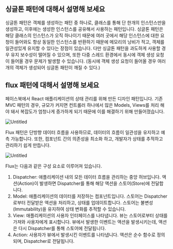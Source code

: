 ## 싱글톤 패턴에 대해서 설명해 보세요

싱글톤 패턴은 객체를 생성하는 패턴 중 하나로, 클래스를 통해 단 한개의 인스턴스만을 생성하고, 이후에는 생성한 인스턴스를 공유해서 사용하는 패턴입니다. 싱글톤 패턴은 해당 클래스의 인스턴스가 오직 하나이기 때문에 여러 곳에서 해당 인스턴스에 대한 요청이 들어와도 항상 동일한 인스턴스를 반환하기 때문에 메모리의 낭비가 적고, 객체를 일관성있게 유지할 수 있다는 장점이 있습니다. 다만 싱글톤 패턴을 과도하게 사용할 경우 유지 보수성이 떨어질 수 있으며, 또한 다중 스레드 환경에서 동시에 객체 생성 요청이 들어올 경우 문제가 발생할 수 있습니다. (동시에 객체 생성 요청이 들어올 경우 여러개의 객체가 생성되어 싱글톤 패턴이 깨질 수 있다.)

## flux 패턴에 대해서 설명해 보세요

페이스북에서 React 애플리케이션의 상태 관리를 위해 만든 디자인 패턴입니다. 기존 MVC 패턴의 경우, 규모가 커지면 컨트롤러 하나에서 많은 Models, Views를 처리 해야 돼서 복잡도가 엄청나게 증가하게 되기 때문에 이를 해결하기 위해 만들어졌습니다.

![Untitled](https://s3-us-west-2.amazonaws.com/secure.notion-static.com/e69faae4-386c-43bb-97d4-426f44669f5e/Untitled.png)

Flux 패턴은 단방향 데이터 흐름을 사용하므로, 데이터의 흐름이 일관성을 유지하고 예측 가능합니다. 또한, 컴포넌트 간의 의존성을 최소화 하고, 개발자가 상태를 추적하고 관리하기 쉽게 만듭니다.

![Untitled](https://s3-us-west-2.amazonaws.com/secure.notion-static.com/e4b6b93b-c508-4b35-a745-24636c687b4c/Untitled.png)

Flux는 다음과 같은 구성 요소로 이루어져 있습니다.

1. Dispatcher: 애플리케이션 내의 모든 데이터 흐름을 관리하는 중앙 허브입니다. 액션(Action)이 발생하면 Dispatcher를 통해 해당 액션을 스토어(Store)에 전달합니다.
2. Model: 애플리케이션의 데이터를 저장하는 컴포넌트입니다. 스토어는 Dispatcher로부터 전달받은 액션을 처리하고, 상태를 업데이트합니다. 스토어는 불변성(Immutability)을 유지하여 상태 변화를 추적할 수 있습니다.
3. View: 애플리케이션의 사용자 인터페이스를 나타냅니다. 뷰는 스토어로부터 상태를 가져와 사용자에게 표시합니다. 뷰에서 발생한 이벤트는 액션을 발생시키는데, 액션은 다시 Dispatcher를 통해 스토어에 전달됩니다.
4. Action: 사용자가 뷰에서 발생시킨 이벤트를 나타냅니다. 액션은 순수 함수로 정의되며, Dispatcher로 전달됩니다.

